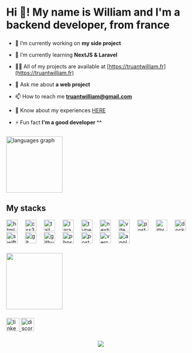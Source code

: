 <h1 align="left">Hi 👋! My name is William and I'm a backend developer, from france</h1>

###


- 🔭 I’m currently working on **my side project**

- 🌱 I’m currently learning **NextJS & Laravel**

- 👨‍💻 All of my projects are available at [https://truantwilliam.fr](https://truantwilliam.fr)

- 💬 Ask me about **a web project**

- 📫 How to reach me **truantwilliam@gmail.com**

- 📄 Know about my experiences [HERE](CV_TRUANT_WILLIAM.pdf)

- ⚡ Fun fact **I'm a good developer ^^**
  
###

<div align="left">
  <img src="https://github-readme-stats.vercel.app/api/top-langs?username=NOTLimai&locale=en&hide_title=false&layout=compact&card_width=320&langs_count=5&theme=dracula&hide_border=false" height="150" alt="languages graph"  />
</div>

###

<h2>My stacks</h2>
<div align="left">
  <img src="https://img.shields.io/badge/HTML5-E34F26?logo=html5&logoColor=white&style=for-the-badge" height="30" alt="html5 logo"  />
  <img width="12" />
  <img src="https://img.shields.io/badge/CSS3-1572B6?logo=css3&logoColor=white&style=for-the-badge" height="30" alt="css3 logo"  />
  <img width="12" />
  <img src="https://img.shields.io/badge/Tailwind CSS-06B6D4?logo=tailwindcss&logoColor=black&style=for-the-badge" height="30" alt="tailwindcss logo"  />
  <img width="12" />
  <img src="https://img.shields.io/badge/Laravel-FF2D20?logo=laravel&logoColor=white&style=for-the-badge" height="30" alt="laravel logo"  />
  <img width="12" />
  <img src="https://img.shields.io/badge/TypeScript-3178C6?logo=typescript&logoColor=white&style=for-the-badge" height="30" alt="typescript logo"  />
  <img width="12" />
  <img src="https://img.shields.io/badge/Next.js-000000?logo=nextdotjs&logoColor=white&style=for-the-badge" height="30" alt="nextjs logo"  />
  <img width="12" />
  <img src="https://img.shields.io/badge/Vite-646CFF?logo=vite&logoColor=white&style=for-the-badge" height="30" alt="vite logo"  />
  <img width="12" />
  <img src="https://img.shields.io/badge/PostgreSQL-4169E1?logo=postgresql&logoColor=white&style=for-the-badge" height="30" alt="postgresql logo"  />
  <img width="12" />
  <img src="https://img.shields.io/badge/MySQL-4479A1?logo=mysql&logoColor=white&style=for-the-badge" height="30" alt="mysql logo"  />
  <img width="12" />
  <img src="https://img.shields.io/badge/Docker-2496ED?logo=docker&logoColor=white&style=for-the-badge" height="30" alt="docker logo"  />
  <img width="12" />
  <img src="https://img.shields.io/badge/Swift-F05138?logo=swift&logoColor=white&style=for-the-badge" height="30" alt="swift logo"  />
  <img width="12" />
  <img src="https://img.shields.io/badge/Git-F05032?logo=git&logoColor=white&style=for-the-badge" height="30" alt="git logo"  />
  <img width="12" />
  <img src="https://img.shields.io/badge/GitHub-181717?logo=github&logoColor=white&style=for-the-badge" height="30" alt="github logo"  />
  <img width="12" />
  <img src="https://img.shields.io/badge/PhpStorm-000000?logo=phpstorm&logoColor=white&style=for-the-badge" height="30" alt="phpstorm logo"  />
  <img width="12" />
  <img src="https://img.shields.io/badge/Postman-FF6C37?logo=postman&logoColor=black&style=for-the-badge" height="30" alt="postman logo"  />
  <img width="12" />
  <img src="https://img.shields.io/badge/Vercel-000000?logo=vercel&logoColor=white&style=for-the-badge" height="30" alt="vercel logo"  />
  <img width="12" />
  <img src="https://img.shields.io/badge/Apple-000000?logo=apple&logoColor=white&style=for-the-badge" height="30" alt="apple logo"  />
</div>

###

<img height="150" src="https://media.giphy.com/media/v1.Y2lkPTc5MGI3NjExMHliMWQ1bmVzMjY4djFyOWNqYzYxcjdiczdlZDF2YWR5NHJwM3ZueSZlcD12MV9pbnRlcm5hbF9naWZfYnlfaWQmY3Q9Zw/YTzh3zw4mj1XpjjiIb/giphy.gif"  />

###

<div align="left">
  <a href="https://www.linkedin.com/in/william-truant-b57b92244/" target="_blank">
    <img src="https://img.shields.io/static/v1?message=LinkedIn&logo=linkedin&label=&color=0077B5&logoColor=white&labelColor=&style=for-the-badge" height="35" alt="linkedin logo"  />
  </a>
  <img src="https://img.shields.io/static/v1?message=Discord&logo=discord&label=&color=7289DA&logoColor=white&labelColor=&style=for-the-badge" height="35" alt="discord logo"  />
</div>

###

<div align="center">
  <img src="https://profile-counter.glitch.me/NOTLimai/count.svg?"  />
</div>

###
